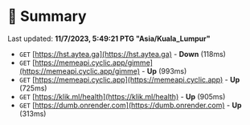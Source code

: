 # 📖 Summary
Last updated: **11/7/2023, 5:49:21 PTG "Asia/Kuala_Lumpur"**

- `GET` [https://hst.aytea.ga](https://hst.aytea.ga) - **Down** (118ms)
- `GET` [https://memeapi.cyclic.app/gimme](https://memeapi.cyclic.app/gimme) - **Up** (993ms)
- `GET` [https://memeapi.cyclic.app](https://memeapi.cyclic.app) - **Up** (725ms)
- `GET` [https://klik.ml/health](https://klik.ml/health) - **Up** (905ms)
- `GET` [https://dumb.onrender.com](https://dumb.onrender.com) - **Up** (313ms)

